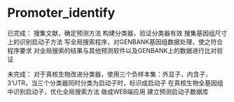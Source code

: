 ﻿# Promoter_identify

已完成：
搜集文献，确定预测方法
构建分类器，验证分类器有效
搜集基因组尺寸上的识别启动子方法
写全局搜索程序，对GENBANK基因组数据处理，使之符合程序要求
对全局搜索的结果与其他预测软件以及GENBANK上的数据进行比对验证

未完成：
对于真核生物改进分类器，使用三个负样本集：外显子，内含子，3’UTR，当三个分类器同时分类为启动子时，标识成启动子
在真核生物全基因组中识别启动子，优化全局搜索方法
做成WEB端应用
建立预测启动子数据库
